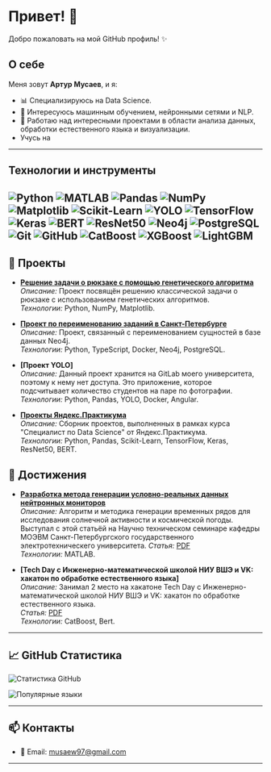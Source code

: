 # Привет! 👋

Добро пожаловать на мой GitHub профиль! ✨

## О себе

Меня зовут **Артур Мусаев**, и я:

- 📊 Специализируюсь на Data Science.
- 🤖 Интересуюсь машинным обучением, нейронными сетями и NLP.
- 🚀 Работаю над интересными проектами в области анализа данных, обработки естественного языка и визуализации.
- Учусь на 

---

## Технологии и инструменты

![Python](https://img.shields.io/badge/-Python-333?style=for-the-badge&logo=python)
![MATLAB](https://img.shields.io/badge/-MATLAB-333?style=for-the-badge&logo=mathworks)
![Pandas](https://img.shields.io/badge/-Pandas-333?style=for-the-badge&logo=pandas)
![NumPy](https://img.shields.io/badge/-NumPy-333?style=for-the-badge&logo=numpy)
![Matplotlib](https://img.shields.io/badge/-Matplotlib-333?style=for-the-badge&logo=matplotlib)
![Scikit-Learn](https://img.shields.io/badge/-Scikit--Learn-333?style=for-the-badge&logo=scikit-learn)
![YOLO](https://img.shields.io/badge/-YOLO-333?style=for-the-badge&logo=yolo)
![TensorFlow](https://img.shields.io/badge/-TensorFlow-333?style=for-the-badge&logo=tensorflow)
![Keras](https://img.shields.io/badge/-Keras-333?style=for-the-badge&logo=keras)
![BERT](https://img.shields.io/badge/-BERT-333?style=for-the-badge&logo=bert)
![ResNet50](https://img.shields.io/badge/-ResNet50-333?style=for-the-badge)
![Neo4j](https://img.shields.io/badge/-Neo4j-333?style=for-the-badge&logo=neo4j)
![PostgreSQL](https://img.shields.io/badge/-PostgreSQL-333?style=for-the-badge&logo=postgresql)
![Git](https://img.shields.io/badge/-Git-333?style=for-the-badge&logo=git)
![GitHub](https://img.shields.io/badge/-GitHub-333?style=for-the-badge&logo=github)
![CatBoost](https://img.shields.io/badge/-CatBoost-333?style=for-the-badge)
![XGBoost](https://img.shields.io/badge/-XGBoost-333?style=for-the-badge)
![LightGBM](https://img.shields.io/badge/-LightGBM-333?style=for-the-badge)
---

## 📂 Проекты

- **[Решение задачи о рюкзаке с помощью генетического алгоритма](https://github.com/evildre/Summer_Practice)**  
  *Описание:* Проект посвящён решению классической задачи о рюкзаке с использованием генетических алгоритмов.  
  *Технологии:* Python, NumPy, Matplotlib.

- **[Проект по переименованию заданий в Санкт-Петербурге](https://github.com/moevm/nosql2h24-rename)**  
  *Описание:* Проект, связанный с переименованием сущностей в базе данных Neo4j.  
  *Технологии:* Python, TypeScript, Docker, Neo4j, PostgreSQL.

 - **[Проект YOLO]**  
 *Описание:* Данный проект хранится на GitLab моего университета, поэтому к нему нет доступа. Это приложение, которое подсчитывает количество студентов на паре по фотографии.  
 *Технологии:* Python, Pandas, YOLO, Docker, Angular.

- **[Проекты Яндекс.Практикума](https://github.com/evildre/YandexPracticumProjects)**  
  *Описание:* Сборник проектов, выполненных в рамках курса "Специалист по Data Science" от Яндекс.Практикума.  
  *Технологии:* Python, Pandas, Scikit-Learn, TensorFlow, Keras, ResNet50, BERT.

## 🥇 Достижения
  
- **[Разработка метода генерации условно-реальных данных нейтронных мониторов](https://github.com/evildre/TimeSeriesGeneration)**  
  *Описание:* Алгоритм и методика генерации временных рядов для исследования солнечной активности и космической погоды. Выступал с этой статьёй на Научно техническом семинаре кафедры МОЭВМ Санкт-Петербургского государственного электротехническего университета.
  *Статья:* [PDF](https://github.com/evildre/TimeSeriesGeneration/blob/main/НТС-2025.pdf)  
  *Технологии:* MATLAB.

- **[Tech Day с Инженерно-математической школой НИУ ВШЭ и VK: хакатон по обработке естественного языка]**  
  *Описание:* Занимал 2 место на хакатоне Tech Day с Инженерно-математической школой НИУ ВШЭ и VK: хакатон по обработке естественного языка.   
  *Статья:* [PDF](https://github.com/evildre/achievements/blob/main/TechDay-2024.pdf)  
  *Технологии:* CatBoost, Bert.

---

## 📈 GitHub Статистика

![Статистика GitHub](https://github-readme-stats.vercel.app/api?username=evildre&show_icons=true&theme=radical)

![Популярные языки](https://github-readme-stats.vercel.app/api/top-langs/?username=evildre&layout=compact&theme=radical)

---

## 📫 Контакты

- 📧 Email: [musaew97@gmail.com](mailto:musaew97@gmail.com)

---
